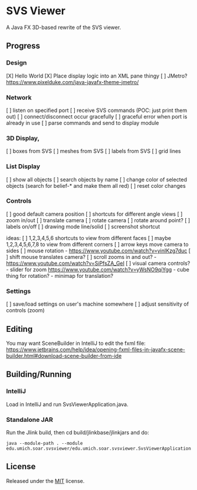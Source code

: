 # SVS Viewer

A Java FX 3D-based rewrite of the SVS viewer.

## Progress

### Design

[X] Hello World
[X] Place display logic into an XML pane thingy
[ ] JMetro? https://www.pixelduke.com/java-javafx-theme-jmetro/

### Network

[ ] listen on specified port
[ ] receive SVS commands (POC: just print them out)
[ ] connect/disconnect occur gracefully
[ ] graceful error when port is already in use
[ ] parse commands and send to display module

### 3D Display,

[ ] boxes from SVS
[ ] meshes from SVS
[ ] labels from SVS
[ ] grid lines

### List Display
[ ] show all objects
[ ] search objects by name
[ ] change color of selected objects (search for belief-* and make them all red)
[ ] reset color changes

### Controls

[ ] good default camera position
[ ] shortcuts for different angle views
[ ] zoom in/out
[ ] translate camera
[ ] rotate camera
[ ] rotate around point?
[ ] labels on/off
[ ] drawing mode line/solid
[ ] screenshot shortcut

ideas:
[ ] 1,2,3,4,5,6 shortcuts to view from different faces
[ ] maybe 1,2,3,4,5,6,7,8 to view from different corners
[ ] arrow keys move camera to sides
[ ] mouse rotation
	- https://www.youtube.com/watch?v=yinIKzg7duc
[ ] shift mouse translates camera?
[ ] scroll zooms in and out?
	- https://www.youtube.com/watch?v=SiPfsZA_GeI
[ ] visual camera controls?
	- slider for zoom https://www.youtube.com/watch?v=yWsNO9qiYgg
	- cube thing for rotation?
	- minimap for translation?

### Settings

[ ] save/load settings on user's machine somewhere
[ ] adjust sensitivity of controls (zoom)

## Editing

You may want SceneBuilder in IntelliJ to edit the fxml file:
https://www.jetbrains.com/help/idea/opening-fxml-files-in-javafx-scene-builder.html#download-scene-builder-from-ide

## Building/Running

### IntelliJ

Load in IntelliJ and run SvsViewerApplication.java.

### Standalone JAR

Run the Jlink build, then cd build/jlinkbase/jlinkjars and do:

```shell
java --module-path . --module edu.umich.soar.svsviewer/edu.umich.soar.svsviewer.SvsViewerApplication
```

## License

Released under the [MIT](https://opensource.org/license/mit) license.
